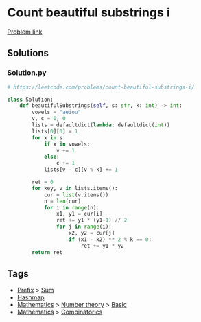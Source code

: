 # Count beautiful substrings i

[Problem link](https://leetcode.com/problems/count-beautiful-substrings-i/)

## Solutions


### Solution.py
```py
# https://leetcode.com/problems/count-beautiful-substrings-i/

class Solution:
    def beautifulSubstrings(self, s: str, k: int) -> int:
        vowels = "aeiou"
        v, c = 0, 0
        lists = defaultdict(lambda: defaultdict(int))
        lists[0][0] = 1
        for x in s:
            if x in vowels:
                v += 1
            else:
                c += 1
            lists[v - c][v % k] += 1

        ret = 0
        for key, v in lists.items():
            cur = list(v.items())
            n = len(cur)
            for i in range(n):
                x1, y1 = cur[i]
                ret += y1 * (y1-1) // 2
                for j in range(i):
                    x2, y2 = cur[j]
                    if (x1 - x2) ** 2 % k == 0:
                        ret += y1 * y2
        return ret
```
## Tags

* [Prefix](/README.md#Prefix) > [Sum](/README.md#Prefix-Sum)
* [Hashmap](/README.md#Hashmap)
* [Mathematics](/README.md#Mathematics) > [Number theory](/README.md#Mathematics-Number_theory) > [Basic](/README.md#Mathematics-Number_theory-Basic)
* [Mathematics](/README.md#Mathematics) > [Combinatorics](/README.md#Mathematics-Combinatorics)
